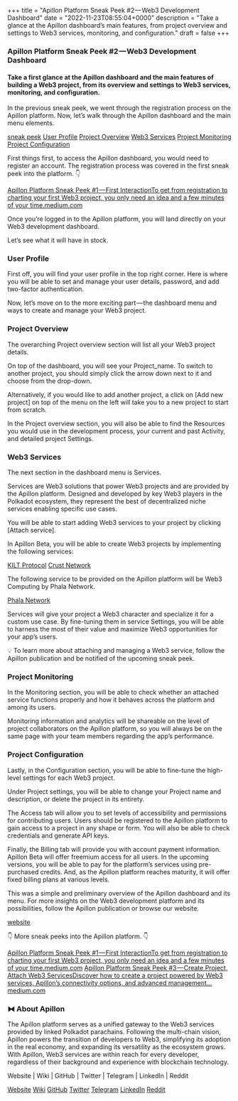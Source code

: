 +++
title = "Apillon Platform Sneak Peek #2 — Web3 Development Dashboard"
date = "2022-11-23T08:55:04+0000"
description = "Take a glance at the Apillon dashboard’s main features, from project overview and settings to Web3 services, monitoring, and configuration."
draft = false
+++

### Apillon Platform Sneak Peek #2 — Web3 Development Dashboard


#### Take a first glance at the Apillon dashboard and the main features of building a Web3 project, from its overview and settings to Web3 services, monitoring, and configuration.


In the previous sneak peek, we went through the registration process on the Apillon platform. Now, let’s walk through the Apillon dashboard and the main menu elements.

[sneak peek](https://medium.com/apillon/apillon-platform-sneak-peek-1-first-interaction-d54ae08e2a5a)
[User Profile](#ecf6)
[Project Overview](#23ac)
[Web3 Services](#72fc)
[Project Monitoring](#dd54)
[Project Configuration](#bfe8)

First things first, to access the Apillon dashboard, you would need to register an account. The registration process was covered in the first sneak peek into the platform. 👇

[Apillon Platform Sneak Peek #1 — First InteractionTo get from registration to charting your first Web3 project, you only need an idea and a few minutes of your time.medium.com](https://medium.com/apillon/apillon-platform-sneak-peek-1-first-interaction-d54ae08e2a5a)

Once you’re logged in to the Apillon platform, you will land directly on your Web3 development dashboard.


Let’s see what it will have in stock.


### User Profile


First off, you will find your user profile in the top right corner. Here is where you will be able to set and manage your user details, password, and add two-factor authentication.


Now, let’s move on to the more exciting part — the dashboard menu and ways to create and manage your Web3 project.


### Project Overview


The overarching Project overview section will list all your Web3 project details.


On top of the dashboard, you will see your Project_name. To switch to another project, you should simply click the arrow down next to it and choose from the drop-down.


Alternatively, if you would like to add another project, a click on [Add new project] on top of the menu on the left will take you to a new project to start from scratch.


In the Project overview section, you will also be able to find the Resources you would use in the development process, your current and past Activity, and detailed project Settings.


### Web3 Services


The next section in the dashboard menu is Services.


Services are Web3 solutions that power Web3 projects and are provided by the Apillon platform. Designed and developed by key Web3 players in the Polkadot ecosystem, they represent the best of decentralized niche services enabling specific use cases.


You will be able to start adding Web3 services to your project by clicking [Attach service].


In Apillon Beta, you will be able to create Web3 projects by implementing the following services:

[KILT Protocol](https://www.kilt.io/)
[Crust Network](https://crust.network/)

The following service to be provided on the Apillon platform will be Web3 Computing by Phala Network.

[Phala Network](https://www.phala.network/)

Services will give your project a Web3 character and specialize it for a custom use case. By fine-tuning them in service Settings, you will be able to harness the most of their value and maximize Web3 opportunities for your app’s users.


💡 To learn more about attaching and managing a Web3 service, follow the Apillon publication and be notified of the upcoming sneak peek.


### Project Monitoring


In the Monitoring section, you will be able to check whether an attached service functions properly and how it behaves across the platform and among its users.


Monitoring information and analytics will be shareable on the level of project collaborators on the Apillon platform, so you will always be on the same page with your team members regarding the app’s performance.


### Project Configuration


Lastly, in the Configuration section, you will be able to fine-tune the high-level settings for each Web3 project.


Under Project settings, you will be able to change your Project name and description, or delete the project in its entirety.


The Access tab will allow you to set levels of accessibility and permissions for contributing users. Users should be registered to the Apillon platform to gain access to a project in any shape or form. You will also be able to check credentials and generate API keys.


Finally, the Billing tab will provide you with account payment information. Apillon Beta will offer freemium access for all users. In the upcoming versions, you will be able to pay for the platform’s services using pre-purchased credits. And, as the Apillon platform reaches maturity, it will offer fixed billing plans at various levels.


This was a simple and preliminary overview of the Apillon dashboard and its menu. For more insights on the Web3 development platform and its possibilities, follow the Apillon publication or browse our website.

[website](https://apillon.io/)

👇 More sneak peeks into the Apillon platform. 👇

[Apillon Platform Sneak Peek #1 — First InteractionTo get from registration to charting your first Web3 project, you only need an idea and a few minutes of your time.medium.com](https://medium.com/apillon/apillon-platform-sneak-peek-1-first-interaction-d54ae08e2a5a)
[Apillon Platform Sneak Peek #3 — Create Project, Attach Web3 ServicesDiscover how to create a project powered by Web3 services, Apillon’s connectivity options, and advanced management…medium.com](https://medium.com/apillon/apillon-platform-sneak-peek-3-create-project-attach-web3-services-448f9468c98b)

### ⧓ About Apillon


The Apillon platform serves as a unified gateway to the Web3 services provided by linked Polkadot parachains. Following the multi-chain vision, Apillon powers the transition of developers to Web3, simplifying its adoption in the real economy, and expanding its versatility as the ecosystem grows. With Apillon, Web3 services are within reach for every developer, regardless of their background and experience with blockchain technology.


Website | Wiki | GitHub | Twitter | Telegram | LinkedIn | Reddit

[Website](https://apillon.io/)
[Wiki](https://wiki.apillon.io/)
[GitHub](https://github.com/Apillon-web3)
[Twitter](https://twitter.com/apillon)
[Telegram](https://t.me/Apillon)
[LinkedIn](https://www.linkedin.com/company/apillon/)
[Reddit](https://www.reddit.com/r/apillon/)